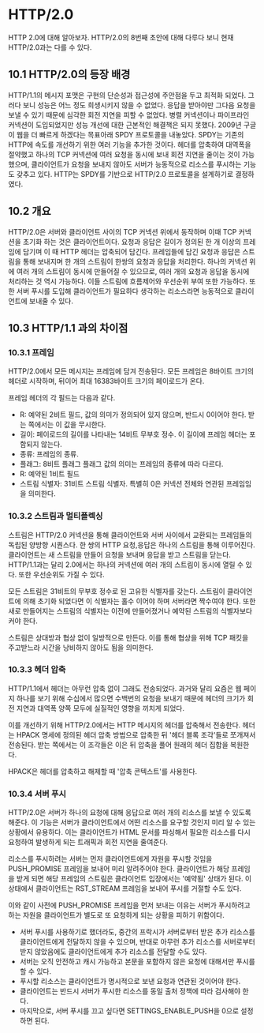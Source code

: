 # HTTP/2.0
HTTP 2.0에 대해 알아보자.
HTTP/2.0의 8번째 초안에 대해 다루다 보니 현재 HTTP/2.0과는 다를 수 있다.

## 10.1 HTTP/2.0의 등장 배경
HTTP/1.1의 메시지 포맷은 구현의 단순성과 접근성에 주안점을 두고 최적화 되었다.
그러다 보니 성능은 어느 정도 희생시키지 않을 수 없었다.
응답을 받아야만 그다음 요청을 보낼 수 있기 때문에 심각한 회전 지연을 피할 수 없었다.
병렬 커넥션이나 파이프라인 커넥션이 도입되었지만 성능 개선에 대한 근본적인 해결책은 되지 못했다.
2009년 구글이 웹을 더 빠르게 하겠다는 목표아래 SPDY 프로토콜을 내놓았다.
SPDY는 기존의 HTTP에 속도를 개선하기 위한 여러 기능을 추가한 것이다.
헤더를 압축하여 대역폭을 절약했고 하나의 TCP 커넥션에 여러 요청을 동시에 보내 회전 지연을 줄이는 것이 가능했으며, 클라이언트가 요청을 보내지 않아도 서버가 능동적으로 리소스를 푸시하는 기능도 갖추고 있다.
HTTP는 SPDY를 기반으로 HTTP/2.0 프로토콜을 설계하기로 결정하였다.

## 10.2 개요
HTTP/2.0은 서버와 클라이언트 사이의 TCP 커넥션 위에서 동작하며 이때 TCP 커넥션을 초기화 하는 것은 클라이언트이다.
요청과 응답은 길이가 정의된 한 개 이상의 프레임에 담기며 이 때 HTTP 헤더는 압축되어 담긴다.
프레임들에 담긴 요청과 응답은 스트림을 통해 보내지며 한 개의 스트림이 한쌍의 요청과 응답을 처리한다.
하나의 커넥션 위에 여러 개의 스트림이 동시에 만들어질 수 있으므로, 여러 개의 요청과 응답을 동시에 처리하는 것 역시 가능하다. 이들 스트림에 흐름제어와 우선순위 부여 또한 가능하다.
또한 서버 푸시를 도입해 클라이언트가 필요하다 생각하는 리소스라면 능동적으로 클라이언트에 보내줄 수 있다.

## 10.3 HTTP/1.1 과의 차이점
### 10.3.1 프레임
HTTP/2.0에서 모든 메시지는 프레임에 담겨 전송된다.
모든 프레임은 8바이트 크기의 헤더로 시작하며, 뒤이어 최대 16383바이트 크기의 페이로드가 온다.

프레임 헤더의 각 필드는 다음과 같다.
- R: 예약된 2비트 필드, 값의 의미가 정의되어 있지 않으며, 반드시 0이어야 한다. 받는 쪽에서는 이 값을 무시한다.
- 길이: 페이로드의 길이를 나타내는 14비트 무부호 정수. 이 길이에 프레임 헤더는 포함되지 않는다.
- 종류: 프레임의 종류.
- 플래그: 8비트 플래그 플래그 값의 의미는 프레임의 종류에 따라 다르다.
- R: 예약된 1비트 필드
- 스트림 식별자: 31비트 스트림 식별자. 특별히 0은 커넥션 전체와 연관된 프레임임을 의미한다.

### 10.3.2 스트림과 멀티플렉싱
스트림은 HTTP/2.0 커넥션을 통해 클라이언트와 서버 사이에서 교환되는 프레임들의 독립된 양방향 시퀀스다.
한 쌍의 HTTP 요청,응답은 하나의 스트림을 통해 이루어진다. 클라이언트는 새 스트림을 만들어 요청을 보내며 응답을 받고 스트림을 닫는다.
HTTP/1.1과는 달리 2.0에서는 하나의 커넥션에 여러 개의 스트림이 동시에 열릴 수 있다.
또한 우선순위도 가질 수 있다.

모든 스트림은 31비트의 무부호 정수로 된 고유한 식별자를 갖는다.
스트림이 클라이언트에 의해 초기화 되었다면 이 식별자는 홀수 이어야 하며
서버라면 짝수여야 한다. 또한 새로 만들어지는 스트림의 식별자는 이전에 만들어졌거나 예약된 스트림의 식별자보다 커야 한다.

스트림은 상대방과 협상 없이 일방적으로 만든다. 이를 통해 협상을 위해 TCP 패킷을 주고받느라 시간을 낭비하지 않아도 됨을 의미한다.

### 10.3.3 헤더 압축
HTTP/1.1에서 헤더는 아무런 압축 없이 그래도 전송되었다.
과거와 달리 요즘은 웹 페이지 하나를 보기 위해 수십에서 많으면 수백번의 요청을 보내기 때문에 헤더의 크기가 회전 지연과 대역폭 양쪽 모두에 실질적인 영향을 끼치게 되었다.

이를 개선하기 위해 HTTP/2.0에서는 HTTP 메시지의 헤더를 압축해서 전송한다.
헤더는 HPACK 명세에 정의된 헤더 압축 방법으로 압축한 뒤 '헤더 블록 조각'들로 쪼개져서 전송된다. 받는 쪽에서는 이 조각들은 이은 뒤 압축을 풀어 원래의 헤더 집합을 복원한다.

HPACK은 헤더를 압축하고 해제할 때 '압축 콘텍스트'를 사용한다.

### 10.3.4 서버 푸시
HTTP/2.0은 서버가 하나의 요청에 대해 응답으로 여러 개의 리소스를 보낼 수 있도록 해준다.
이 기능은 서버가 클라이언트에서 어떤 리소스를 요구할 것인지 미리 알 수 있는 상황에서 유용하다. 이는 클라이언트가 HTML  문서를 파싱해서 필요한 리소스를 다시 요청하여 발생하게 되는 트래픽과 회전 지연을 줄여준다.

리소스를 푸시하려는 서버는 먼저 클라이언트에게 자원을 푸시할 것임을 PUSH_PROMISE 프레임을 보내어 미리 알려주어야 한다. 클라이언트가 해당 프레임을 받게 되면 해당 프레임의 스트림은 클라이언트 입장에서는 '예약됨' 상태가 된다. 이 상태에서 클라이언트는 RST_STREAM 프레임을 보내어 푸시를 거절할 수도 있다.

이와 같이 사전에 PUSH_PROMISE 프레임을 먼저 보내는 이유는 서버가 푸시하려고 하는 자원을 클라이언트가 별도로 또 요청하게 되는 상황을 피하기 위함이다.
- 서버 푸시를 사용하기로 했더라도, 중간의 프락시가 서버로부터 받은 추가 리소스를 클라이언트에게 전달하지 않을 수 있으며, 반대로 아무런 추가 리소스를 서버로부터 받지 않았음에도 클라이언트에게 추가 리소스를 전달할 수도 있다.
- 서버는 오직 안전하고 캐시 가능하고 본문을 포함하지 않은 요청에 대해서만 푸시를 할 수 있다.
- 푸시할 리소스는 클라이언트가 명시적으로 보낸 요청과 연관된 것이어야 한다.
- 클라이언트는 반드시 서버가 푸시한 리소스를 동일 출처 정책에 따라 검사해야 한다.
- 마지막으로, 서버 푸시를 끄고 싶다면 SETTINGS_ENABLE_PUSH을 0으로 설정하면 된다.
